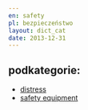 ```yaml
---
en: safety
pl: bezpieczeństwo
layout: dict_cat
date: 2013-12-31
---
```


podkategorie:
-------------
* [distress](/dict/d/.html)
* [safety equipment](/dict/s/safety-equipment.html)



